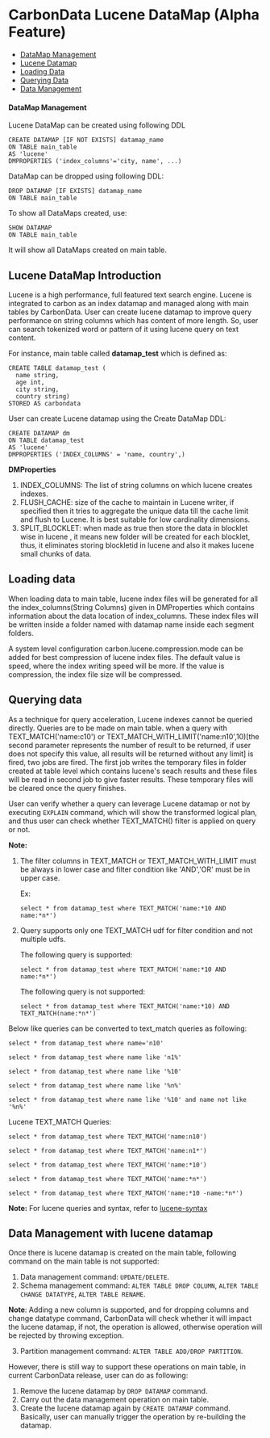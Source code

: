 <!--
    Licensed to the Apache Software Foundation (ASF) under one or more 
    contributor license agreements.  See the NOTICE file distributed with
    this work for additional information regarding copyright ownership. 
    The ASF licenses this file to you under the Apache License, Version 2.0
    (the "License"); you may not use this file except in compliance with 
    the License.  You may obtain a copy of the License at

      http://www.apache.org/licenses/LICENSE-2.0

    Unless required by applicable law or agreed to in writing, software 
    distributed under the License is distributed on an "AS IS" BASIS, 
    WITHOUT WARRANTIES OR CONDITIONS OF ANY KIND, either express or implied.
    See the License for the specific language governing permissions and 
    limitations under the License.
-->

# CarbonData Lucene DataMap (Alpha Feature)
  
* [DataMap Management](#datamap-management)
* [Lucene Datamap](#lucene-datamap-introduction)
* [Loading Data](#loading-data)
* [Querying Data](#querying-data)
* [Data Management](#data-management-with-lucene-datamap)

#### DataMap Management 
Lucene DataMap can be created using following DDL
  ```
  CREATE DATAMAP [IF NOT EXISTS] datamap_name
  ON TABLE main_table
  AS 'lucene'
  DMPROPERTIES ('index_columns'='city, name', ...)
  ```

DataMap can be dropped using following DDL:
  ```
  DROP DATAMAP [IF EXISTS] datamap_name
  ON TABLE main_table
  ```
To show all DataMaps created, use:
  ```
  SHOW DATAMAP 
  ON TABLE main_table
  ```
It will show all DataMaps created on main table.


## Lucene DataMap Introduction
  Lucene is a high performance, full featured text search engine. Lucene is integrated to carbon as
  an index datamap and managed along with main tables by CarbonData. User can create lucene datamap 
  to improve query performance on string columns which has content of more length. So, user can 
  search tokenized word or pattern of it using lucene query on text content.
  
  For instance, main table called **datamap_test** which is defined as:
  
  ```
  CREATE TABLE datamap_test (
    name string,
    age int,
    city string,
    country string)
  STORED AS carbondata
  ```
  
  User can create Lucene datamap using the Create DataMap DDL:
  
  ```
  CREATE DATAMAP dm
  ON TABLE datamap_test
  AS 'lucene'
  DMPROPERTIES ('INDEX_COLUMNS' = 'name, country',)
  ```

**DMProperties**
1. INDEX_COLUMNS: The list of string columns on which lucene creates indexes.
2. FLUSH_CACHE: size of the cache to maintain in Lucene writer, if specified then it tries to 
   aggregate the unique data till the cache limit and flush to Lucene. It is best suitable for low 
   cardinality dimensions.
3. SPLIT_BLOCKLET: when made as true then store the data in blocklet wise in lucene , it means new 
   folder will be created for each blocklet, thus, it eliminates storing blockletid in lucene and 
   also it makes lucene small chunks of data.
   
## Loading data
When loading data to main table, lucene index files will be generated for all the
index_columns(String Columns) given in DMProperties which contains information about the data
location of index_columns. These index files will be written inside a folder named with datamap name
inside each segment folders.

A system level configuration carbon.lucene.compression.mode can be added for best compression of
lucene index files. The default value is speed, where the index writing speed will be more. If the
value is compression, the index file size will be compressed.

## Querying data
As a technique for query acceleration, Lucene indexes cannot be queried directly.
Queries are to be made on main table. when a query with TEXT_MATCH('name:c10') or 
TEXT_MATCH_WITH_LIMIT('name:n10',10)[the second parameter represents the number of result to be 
returned, if user does not specify this value, all results will be returned without any limit] is 
fired, two jobs are fired. The first job writes the temporary files in folder created at table level 
which contains lucene's seach results and these files will be read in second job to give faster 
results. These temporary files will be cleared once the query finishes.

User can verify whether a query can leverage Lucene datamap or not by executing `EXPLAIN`
command, which will show the transformed logical plan, and thus user can check whether TEXT_MATCH()
filter is applied on query or not.

**Note:**
 1. The filter columns in TEXT_MATCH or TEXT_MATCH_WITH_LIMIT must be always in lower case and 
filter condition like 'AND','OR' must be in upper case.

      Ex: 
      ```
      select * from datamap_test where TEXT_MATCH('name:*10 AND name:*n*')
      ```
     
2. Query supports only one TEXT_MATCH udf for filter condition and not multiple udfs.

   The following query is supported:
   ```
   select * from datamap_test where TEXT_MATCH('name:*10 AND name:*n*')
   ```
       
   The following query is not supported:
   ```
   select * from datamap_test where TEXT_MATCH('name:*10) AND TEXT_MATCH(name:*n*')
   ```
       
          
Below like queries can be converted to text_match queries as following:
```
select * from datamap_test where name='n10'

select * from datamap_test where name like 'n1%'

select * from datamap_test where name like '%10'

select * from datamap_test where name like '%n%'

select * from datamap_test where name like '%10' and name not like '%n%'
```
Lucene TEXT_MATCH Queries:
```
select * from datamap_test where TEXT_MATCH('name:n10')

select * from datamap_test where TEXT_MATCH('name:n1*')

select * from datamap_test where TEXT_MATCH('name:*10')

select * from datamap_test where TEXT_MATCH('name:*n*')

select * from datamap_test where TEXT_MATCH('name:*10 -name:*n*')
```
**Note:** For lucene queries and syntax, refer to [lucene-syntax](http://www.lucenetutorial.com/lucene-query-syntax.html)

## Data Management with lucene datamap
Once there is lucene datamap is created on the main table, following command on the main
table
is not supported:
1. Data management command: `UPDATE/DELETE`.
2. Schema management command: `ALTER TABLE DROP COLUMN`, `ALTER TABLE CHANGE DATATYPE`, 
`ALTER TABLE RENAME`.

**Note**: Adding a new column is supported, and for dropping columns and change datatype 
command, CarbonData will check whether it will impact the lucene datamap, if not, the operation 
is allowed, otherwise operation will be rejected by throwing exception.


3. Partition management command: `ALTER TABLE ADD/DROP PARTITION`.

However, there is still way to support these operations on main table, in current CarbonData 
release, user can do as following:
1. Remove the lucene datamap by `DROP DATAMAP` command.
2. Carry out the data management operation on main table.
3. Create the lucene datamap again by `CREATE DATAMAP` command.
Basically, user can manually trigger the operation by re-building the datamap.


